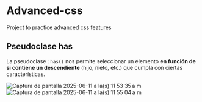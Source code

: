 # Advanced-css
Project to practice advanced css features

## Pseudoclase has

La pseudoclase `:has()` nos permite seleccionar un elemento **en función de si contiene un descendiente** (hijo, nieto, etc.) que cumpla con ciertas características.

![Captura de pantalla 2025-06-11 a la(s) 11 53 35 a m](https://github.com/user-attachments/assets/ee4b2189-efc7-4693-8423-15bf1c607db4)
![Captura de pantalla 2025-06-11 a la(s) 11 55 04 a m](https://github.com/user-attachments/assets/9a2a349e-ffa9-4134-b9e3-bc91a3f42a27)

